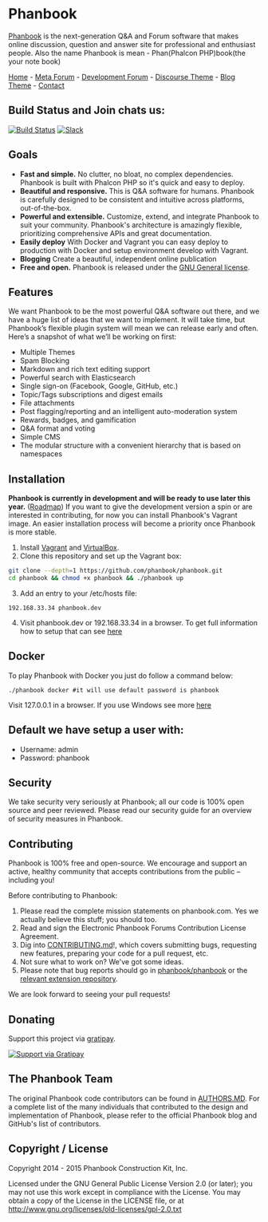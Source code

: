 # Phanbook

[Phanbook](http://phanbook.com) is the next-generation Q&A and Forum software that makes online discussion, question and answer site for professional and enthusiast people. Also the name Phanbook is mean - Phan(Phalcon PHP)book(the your note book)

[Home](http://phanbook.com) -
[Meta Forum](http://meta.phanbook.com) -
[Development Forum](http://dev.phanbook.com) -
[Discourse Theme](http://discourse.phanbook.com) -
[Blog Theme](http://blog.saigonphp.com) -
[Contact](mailto:hello@phanbook.com)

## Build Status and Join chats us:

[![Build Status](https://travis-ci.org/phanbook/phanbook.svg?branch=master)](https://travis-ci.org/phanbook/phanbook) [![Slack](https://img.shields.io/badge/slack-join%20chat%20%E2%86%92-brightgreen.svg?style=flat-square)](http://chat.phalcontip.com)

## Goals

- **Fast and simple.** No clutter, no bloat, no complex dependencies. Phanbook is built with Phalcon PHP so it's quick and easy to deploy. 
- **Beautiful and responsive.** This is Q&A software for humans. Phanbook is carefully designed to be consistent and intuitive across platforms, out-of-the-box.
- **Powerful and extensible.** Customize, extend, and integrate Phanbook to suit your community. Phanbook's architecture is amazingly flexible, prioritizing comprehensive APIs and great documentation.
- **Easily deploy** With Docker and Vagrant you can easy deploy to production with Docker and setup environment develop with Vagrant.
- **Blogging** Create a beautiful, independent online publication
- **Free and open.** Phanbook is released under the [GNU General license](https://github.com/phanbook/phanbook/blob/master/LICENSE.txt).

## Features

We want Phanbook to be the most powerful Q&A software out there, and we have a huge list of ideas that we want to implement. It will take time, but Phanbook’s flexible plugin system will mean we can release early and often. Here’s a snapshot of what we’ll be working on first:

- Multiple Themes
- Spam Blocking
- Markdown and rich text editing support
- Powerful search with Elasticsearch
- Single sign-on (Facebook, Google, GitHub, etc.)
- Topic/Tags subscriptions and digest emails
- File attachments
- Post flagging/reporting and an intelligent auto-moderation system
- Rewards, badges, and gamification
- Q&A format and voting
- Simple CMS
- The modular structure with a convenient hierarchy that is based on namespaces

## Installation

**Phanbook is currently in development and will be ready to use later this year.** ([Roadmap](http://phanbook.com/roadmap/)) If you want to give the development version a spin or are interested in contributing, for now you can install Phanbook's Vagrant image. An easier installation process will become a priority once Phanbook is more stable.

1. Install [Vagrant](https://www.vagrantup.com) and [VirtualBox](https://www.virtualbox.org).
2. Clone this repository and set up the Vagrant box:

  ```sh
  git clone --depth=1 https://github.com/phanbook/phanbook.git
  cd phanbook && chmod +x phanbook && ./phanbook up
  ```

3. Add an entry to your /etc/hosts file:

  ```192.168.33.34 phanbook.dev```

4. Visit phanbook.dev or 192.168.33.34 in a browser. To get full information how to setup that can see [here](https://github.com/phanbook/docs/blob/master/install.md)

## Docker
To play Phanbook with Docker you just do follow a command below:

```
./phanbook docker #it will use default password is phanbook
```
Visit 127.0.0.1 in a browser. If you use Windows see more [here](https://github.com/phanbook/docs/blob/master/install.md)

## Default we have setup a user with:
- Username: admin
- Password: phanbook

## Security

We take security very seriously at Phanbook; all our code is 100% open source and peer reviewed. Please read our security guide for an overview of security measures in Phanbook.

## Contributing

Phanbook is 100% free and open-source. We encourage and support an active, healthy community that accepts contributions from the public – including you!

Before contributing to Phanbook:

1. Please read the complete mission statements on phanbook.com. Yes we actually believe this stuff; you should too.
2. Read and sign the Electronic Phanbook Forums Contribution License Agreement.
3. Dig into [CONTRIBUTING.md](https://github.com/phanbook/phanbook/blob/master/docs/CONTRIBUTING.md)!, which covers submitting bugs, requesting new features, preparing your code for a pull request, etc.
4. Not sure what to work on? We've got some ideas.
5. Please note that bug reports should go in [phanbook/phanbook](https://github.com/phanbook/phanbook/issues) or the [relevant extension repository](https://github.com/phanbook).

We are look forward to seeing your pull requests!

## Donating

Support this project via [gratipay](https://gratipay.com/phanbook).

[![Support via Gratipay](https://cdn.rawgit.com/gratipay/gratipay-badge/2.3.0/dist/gratipay.png)](https://gratipay.com/phanbook)

## The Phanbook Team

The original Phanbook code contributors can be found in [AUTHORS.MD](https://github.com/phanbook/phanbook/blob/master/docs/AUTHORS.md). For a complete list of the many individuals that contributed to the design and implementation of Phanbook, please refer to the official Phanbook blog and GitHub's list of contributors.

## Copyright / License

Copyright 2014 - 2015 Phanbook Construction Kit, Inc.

Licensed under the GNU General Public License Version 2.0 (or later); you may not use this work except in compliance with the License. You may obtain a copy of the License in the LICENSE file, or at http://www.gnu.org/licenses/old-licenses/gpl-2.0.txt

